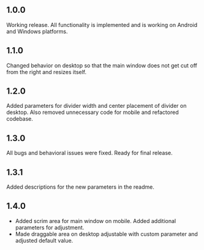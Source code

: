 ## 1.0.0

Working release. All functionality is implemented and is working on Android and Windows platforms.

## 1.1.0

Changed behavior on desktop so that the main window does not get cut off from the right and resizes itself.

## 1.2.0

Added parameters for divider width and center placement of divider on desktop. Also removed unnecessary code for mobile and refactored codebase. 

## 1.3.0

All bugs and behavioral issues were fixed. Ready for final release.

## 1.3.1

Added descriptions for the new parameters in the readme.

## 1.4.0

- Added scrim area for main window on mobile. Added additional parameters for adjustment. 
- Made draggable area on desktop adjustable with custom parameter and adjusted default value.